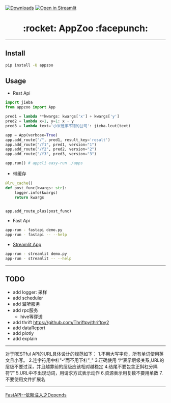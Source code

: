 [![Downloads](http://pepy.tech/badge/AppZoo)](http://pepy.tech/project/AppZoo)
[![Open in Streamlit](https://static.streamlit.io/badges/streamlit_badge_black_white.svg)](https://share.streamlit.io/jie-yuan/appzoo/apps_streamlit/demo.py)

<h1 align = "center">:rocket: AppZoo :facepunch:</h1>

---



## Install
```bash
pip install -U appzoo
```
## Usage
- Rest Api
```python
import jieba
from appzoo import App

pred1 = lambda **kwargs: kwargs['x'] + kwargs['y']
pred2 = lambda x=1, y=1: x - y
pred3 = lambda text='小米是家不错的公司': jieba.lcut(text)

app = App(verbose=True)
app.add_route("/", pred1, result_key='result')
app.add_route("/f1", pred1, version="1")
app.add_route("/f2", pred2, version="2")
app.add_route("/f3", pred3, version="3")

app.run() # appcli easy-run ./apps
```

- 带缓存
```python
@lru_cache()
def post_func(kwargs: str):
    logger.info(kwargs)
    return kwargs


app.add_route_plus(post_func)
```

- Fast Api
```bash
app-run - fastapi demo.py
app-run - fastapi -- --help
```

- [Streamlit App](https://share.streamlit.io/jie-yuan/appzoo/apps_streamlit/demo.py)
```bash
app-run - streamlit demo.py
app-run - streamlit -- --help
```


---
## TODO
- add logger: 采样
- add scheduler
- add 监听服务
- add rpc服务
    - hive等穿透
- add thrift https://github.com/Thriftpy/thriftpy2
- add dataReport
- add plotly
- add explain
---

对于RESTful API的URL具体设计的规范如下：
1.不用大写字母，所有单词使用英文且小写。
2.连字符用中杠"-“而不用下杠”_"
3.正确使用 “/“表示层级关系,URL的层级不要过深，并且越靠前的层级应该相对越稳定
4.结尾不要包含正斜杠分隔符”/”
5.URL中不出现动词，用请求方式表示动作
6.资源表示用复数不要用单数
7.不要使用文件扩展名

---
[FastAPI--依赖注入之Depends](https://blog.csdn.net/shykevin/article/details/106834526)